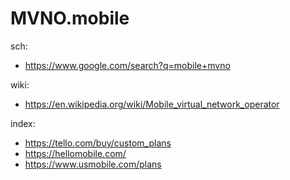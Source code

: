# MVNO.mobile
sch:
- https://www.google.com/search?q=mobile+mvno

wiki:
- https://en.wikipedia.org/wiki/Mobile_virtual_network_operator

index:
- https://tello.com/buy/custom_plans
- https://hellomobile.com/
- https://www.usmobile.com/plans
